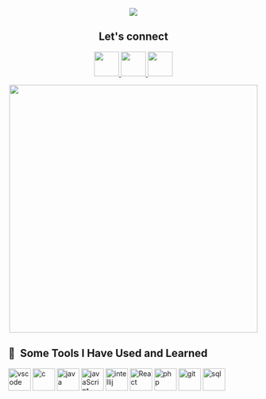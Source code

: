 <p align="center">
  <img src="https://capsule-render.vercel.app/api?text=Hey%20Everyone!🕹️&animation=fadeIn&type=waving&color=gradient&height=100"/>
</p>
<h2 align="center">Let's connect</h2>
<p align="center">
<a href="https://www.instagram.com/chanchal.rai.8/">
  <img height="50" src="https://user-images.githubusercontent.com/46517096/166974368-9798f39f-1f46-499c-b14e-81f0a3f83a06.png"/>
</a>
<a href="https://www.linkedin.com/in/chanchalr/">
  <img height="50" src="https://cdn2.iconfinder.com/data/icons/social-aquiocons/512/Aquicon-Linkedin.png"/>
</a>
<a href="https://www.chanchalrai.com/">
  <img height="50" src="https://cdn3.iconfinder.com/data/icons/colorful-guache-social-media-logos-1/159/social-media_web-256.png"/>
</a>
</p>
<p align="center">
    <img width="500vw" src="https://media.tenor.com/1mwdqr51emcAAAAC/test-typing.gif"/>
</p>
<h2> 🚀 &nbsp;Some Tools I Have Used and Learned</h2>
<p align="left">
<img src="https://cdn.jsdelivr.net/gh/devicons/devicon/icons/vscode/vscode-original.svg" alt="vscode" width="45" height="45"/>
<img src="https://cdn1.iconfinder.com/data/icons/design-and-development-glyphs-2/128/66-256.png" alt="c" width="45" height="45"/>
<img src="https://cdn4.iconfinder.com/data/icons/logos-and-brands/512/181_Java_logo_logos-64.png" alt="java" width="45" height="45"/>
<img src="https://cdn2.iconfinder.com/data/icons/designer-skills/128/code-programming-javascript-software-develop-command-language-512.png" alt="javaScript" width="45" height="45"/>
<img src="https://upload.wikimedia.org/wikipedia/commons/thumb/9/9c/IntelliJ_IDEA_Icon.svg/1200px-IntelliJ_IDEA_Icon.svg.png" alt="intellij" width="45" height="45"/>
<img src="https://cdn0.iconfinder.com/data/icons/logos-brands-in-colors/128/react_color-64.png" alt="React" width="45" height="45"/>
<img src="https://cdn4.iconfinder.com/data/icons/logos-and-brands/512/256_Php_logo-64.png" alt="php" width="45" height="45"/>
<img src="https://cdn3.iconfinder.com/data/icons/social-media-2169/24/social_media_social_media_logo_git-64.png" alt="git" width="45" height="45"/>
<img src="https://cdn2.iconfinder.com/data/icons/file-types-3/32/file_SQL-64.png" alt="sql" width="45" height="45"/>
</p>
